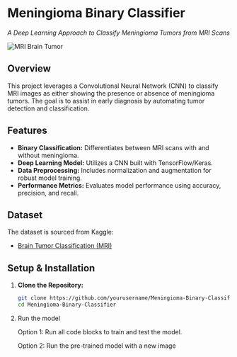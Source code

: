 # Meningioma Binary Classifier

_A Deep Learning Approach to Classify Meningioma Tumors from MRI Scans_

![MRI Brain Tumor](https://upload.wikimedia.org/wikipedia/commons/6/66/Brain_MRI.jpg)

## Overview

This project leverages a Convolutional Neural Network (CNN) to classify MRI images as either showing the presence or absence of meningioma tumors. The goal is to assist in early diagnosis by automating tumor detection and classification.

## Features

- **Binary Classification:** Differentiates between MRI scans with and without meningioma.
- **Deep Learning Model:** Utilizes a CNN built with TensorFlow/Keras.
- **Data Preprocessing:** Includes normalization and augmentation for robust model training.
- **Performance Metrics:** Evaluates model performance using accuracy, precision, and recall.

## Dataset

The dataset is sourced from Kaggle:

- [Brain Tumor Classification (MRI)](https://www.kaggle.com/datasets/sartajbhuvaji/brain-tumor-classification-mri)

## Setup & Installation

1. **Clone the Repository:**

   ```bash
   git clone https://github.com/yourusername/Meningioma-Binary-Classifier.git
   cd Meningioma-Binary-Classifier
   ```

2. Run the model

   Option 1: Run all code blocks to train and test the model.

   Option 2: Run the pre-trained model with a new image

